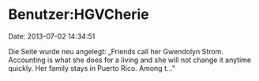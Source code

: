 Benutzer:HGVCherie
==================

Date: 2013-07-02 14:34:51

Die Seite wurde neu angelegt: „Friends call her Gwendolyn Strom.
Accounting is what she does for a living and she will not change it
anytime quickly. Her family stays in Puerto Rico. Among t..."
